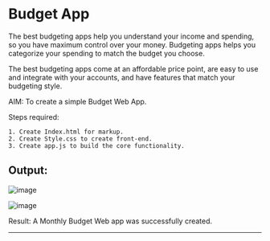 # Budget App

The best budgeting apps help you understand your income and spending, so you have maximum control over your money. Budgeting apps helps you categorize your spending to match the budget you choose.

The best budgeting apps come at an affordable price point, are easy to use and integrate with your accounts, and have features that match your budgeting style.

AIM: To create a simple Budget Web App. 

Steps required: 

    1. Create Index.html for markup. 
    2. Create Style.css to create front-end. 
    3. Create app.js to build the core functionality. 

## Output:

![image](https://user-images.githubusercontent.com/73773202/156940475-8dc127ea-f190-4d5b-b864-9e50817a17ab.png)


![image](https://user-images.githubusercontent.com/73773202/156940486-9b6f0113-0fed-4051-871a-4cc01bbdfd35.png)


   Result: A Monthly Budget Web app was successfully created.

---
